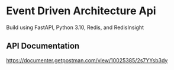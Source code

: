 # Event Driven Architecture Api
Build using FastAPI, Python 3.10, Redis, and RedisInsight

## API Documentation
https://documenter.getpostman.com/view/10025385/2s7YYsb3dy
